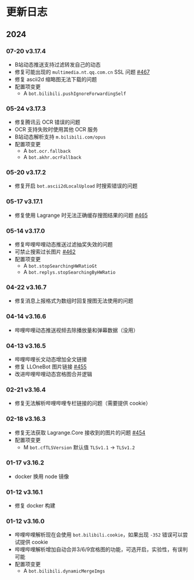 # 更新日志

## 2024

### 07-20 v3.17.4

- B站动态推送支持过滤转发自己的动态
- 修复可能出现的 `multimedia.nt.qq.com.cn` SSL 问题 [#467](../../issues/467)
- 修复 ascii2d 缩略图无法下载的问题
- 配置项变更
  - A `bot.bilibili.pushIgnoreForwardingSelf`

### 05-24 v3.17.3

- 修复腾讯云 OCR 错误的问题
- OCR 支持失败时使用其他 OCR 服务
- B站动态解析支持 `m.bilibili.com/opus`
- 配置项变更
  - A `bot.ocr.fallback`
  - A `bot.akhr.ocrFallback`

### 05-20 v3.17.2

- 修复开启 `bot.ascii2dLocalUpload` 时搜索错误的问题

### 05-17 v3.17.1

- 修复使用 Lagrange 时无法正确缓存搜图结果的问题 [#465](../../issues/465)

### 05-14 v3.17.0

- 修复哔哩哔哩动态推送过滤抽奖失效的问题
- 可禁止搜索过长图片 [#462](../../issues/462)
- 配置项变更
  - A `bot.stopSearchingHWRatioGt`
  - A `bot.replys.stopSearchingByHWRatio`

### 04-22 v3.16.7

- 修复消息上报格式为数组时回复搜图无法使用的问题

### 04-14 v3.16.6

- 哔哩哔哩动态推送视频去除播放量和弹幕数据（没用）

### 04-13 v3.16.5

- 哔哩哔哩长文动态增加全文链接
- 修复 LLOneBot 图片链接 [#455](../../issues/455)
- 改进哔哩哔哩动态宫格图合并逻辑

### 02-21 v3.16.4

- 修复无法解析哔哩哔哩专栏链接的问题（需要提供 cookie）

### 02-18 v3.16.3

- 修复无法获取 Lagrange.Core 接收到的图片的问题 [#454](../../issues/454)
- 配置项变更
  - M `bot.cfTLSVersion` 默认值 `TLSv1.1` -> `TLSv1.2`

### 01-17 v3.16.2

- docker 换用 node 镜像

### 01-12 v3.16.1

- 修复 docker 构建

### 01-12 v3.16.0

- 哔哩哔哩解析现在会使用 `bot.bilibili.cookie`，如果出现 `-352` 错误可以尝试提供 cookie
- 哔哩哔哩解析增加自动合并3/6/9宫格图的功能，可选开启，实验性，有误判可能
- 配置项变更
  - A `bot.bilibili.dynamicMergeImgs`
